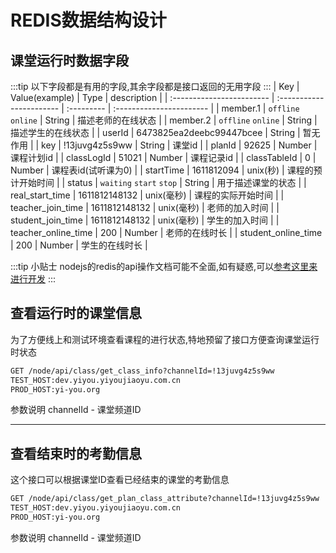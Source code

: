 # REDIS数据结构设计

## 课堂运行时数据字段

:::tip
以下字段都是有用的字段,其余字段都是接口返回的无用字段
:::
| Key                       | Value(example)           | Type       | description              |
| :------------------------ | :----------------------- | :--------- | :----------------------- |
| member.1                  | `offline` ` online`  | String     | 描述老师的在线状态       |
| member.2                  | `offline` `online`  | String     | 描述学生的在线状态       |
| userId                    | 6473825ea2deebc99447bcee | String     | 暂无作用                 |
| key                       | !13juvg4z5s9ww           | String     | 课堂id                   |
| planId                    | 92625                    | Number     | 课程计划id               |
| classLogId                | 51021                    | Number     | 课程记录id               |
| classTableId              | 0                        | Number     | 课程表id(试听课为0)      |
| startTime                 | 1611812094               | unix(秒)   | 课程的预计开始时间       |
| status | `waiting` `start` `stop` | String | 用于描述课堂的状态 |
| real_start_time           | 1611812148132            | unix(毫秒)  | 课程的实际开始时间       |
| teacher_join_time | 1611812148132 | unix(毫秒) | 老师的加入时间 |
| student_join_time | 1611812148132 | unix(毫秒) | 学生的加入时间 |
| teacher_online_time | 200 | Number | 老师的在线时长 |
| student_online_time | 200 | Number | 学生的在线时长 |

:::tip 小贴士
nodejs的redis的api操作文档可能不全面,如有疑惑,可以[参考这里来进行开发](https://gitee.com/practice_case/redis-demo/tree/master/examples)
:::

## 查看运行时的课堂信息
为了方便线上和测试环境查看课程的进行状态,特地预留了接口方便查询课堂运行时状态

```markdown
GET /node/api/class/get_class_info?channelId=!13juvg4z5s9ww
TEST_HOST:dev.yiyou.yiyoujiaoyu.com.cn
PROD_HOST:yi-you.org
```

参数说明 channelId - 课堂频道ID



------



## 查看结束时的考勤信息

这个接口可以根据课堂ID查看已经结束的课堂的考勤信息

```markdown
GET /node/api/class/get_plan_class_attribute?channelId=!13juvg4z5s9ww
TEST_HOST:dev.yiyou.yiyoujiaoyu.com.cn
PROD_HOST:yi-you.org
```

参数说明 channelId - 课堂频道ID